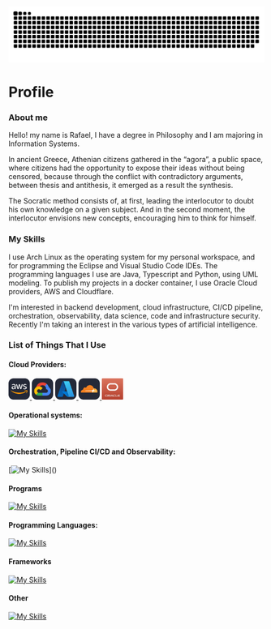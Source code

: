 

[![profile](https://raw.githubusercontent.com/Platane/snk/output/github-contribution-grid-snake.svg)]()

# Profile

### About me

Hello! my name is Rafael, I have a degree in Philosophy and I am majoring in Information Systems. 

In ancient Greece, Athenian citizens gathered in the “agora”, a public space, where citizens had the opportunity to expose their ideas without being censored, because through the conflict with contradictory arguments, between thesis and antithesis, it emerged as a result the synthesis. 

The Socratic method consists of, at first, leading the interlocutor to doubt his own knowledge on a given subject. And in the second moment, the interlocutor envisions new concepts, encouraging him to think for himself.

### My Skills

I use Arch Linux as the operating system for my personal workspace, and for programming the Eclipse and Visual Studio Code IDEs. The programming languages I use are Java, Typescript and Python, using UML modeling. To publish my projects in a docker container, I use Oracle Cloud providers, AWS and Cloudflare.

I'm interested in backend development, cloud infrastructure, CI/CD pipeline, orchestration, observability,  data science, code and infrastructure security. Recently I'm taking an interest in the various types of artificial intelligence.

### List of Things That I Use

#### Cloud Providers:
<a href="https://aws.amazon.com" target="_blank"><img src="https://raw.githubusercontent.com/ldodev/ldodev/main/assets/img/AWS-Dark.svg" width="42" title="AWS"/> <a/>
<a href="https://cloud.google.com" target="_blank"><img src="https://raw.githubusercontent.com/ldodev/ldodev/main/assets/img/GCP-Dark.svg" width="42" title="Google Cloud"/> <a/>
<a href="https://azure.microsoft.com" target="_blank"><img src="https://raw.githubusercontent.com/ldodev/ldodev/main/assets/img/Azure-Dark.svg" width="42" title="Azure"/> <a/>
<a href="https://www.cloudflare.com" target="_blank"><img src="https://raw.githubusercontent.com/ldodev/ldodev/main/assets/img/Cloudflare-Dark.svg" width="42" title="Cloudflare"/> <a/>
<a href="https://www.oracle.com/cloud" target="_blank"><img src="https://raw.githubusercontent.com/ldodev/ldodev/main/assets/img/oracle-cloud.webp" width="42" title="Oracle Cloud"/> <a/>


#### Operational systems:
[![My Skills](https://skillicons.dev/icons?i=arch,ubuntu,redhat,windows,oracle)]()

#### Orchestration, Pipeline CI/CD and Observability:
[![My Skills](https://skillicons.dev/icons?i=githubactions,gitlab,terraform,ansible,kubernetes,docker,grafana,kibana,prometheus,)]()

#### Programs
[![My Skills](https://skillicons.dev/icons?i=git,vscode,linux,mysql,sqlite)]()

#### Programming Languages:
[![My Skills](https://skillicons.dev/icons?i=java,typescript,js,python,html,css,markdown)]()

#### Frameworks
[![My Skills](https://skillicons.dev/icons?i=nodejs)]()

#### Other
[![My Skills](https://skillicons.dev/icons?i=github)]()

